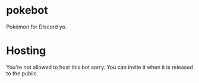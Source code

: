 # pokebot
Pokémon for Discord yo.

# Hosting
You're not allowed to host this bot sorry. You can invite it when it is released to the public.
